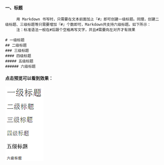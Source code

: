 #### 一、标题
         用 Markdown 书写时，只需要在文本前面加上『#』即可创建一级标题。同理，创建二级标题、三级标题等只需要增加『#』个数即可，Markdown共支持六级标题。如下所示： 
         注：标准语法一般在#后跟个空格再写文字，并且#需要向左对齐才有效果

    # 一级标题 
    ## 二级标题
    ### 三级标题
    #### 四级标题
    ##### 五级标题
    ###### 六级标题

#### 点击预览可以看到效果：
![1.1标题](images/title.png)
